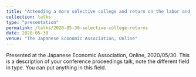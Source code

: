 ```yaml
---
title: "Attending a more selective college and return on the labor and marriage markets in Japan"
collection: talks
type: "presentation"
permalink: /talks/2020-05-30-selective-college-returns
date: 2020-05-30
venue: "The Japanese Economic Association, Online"
---
```


Presented at the Japanese Economic Association, Online, 2020/05/30.
This is a description of your conference proceedings talk, note the different field in type. You can put anything in this field.
